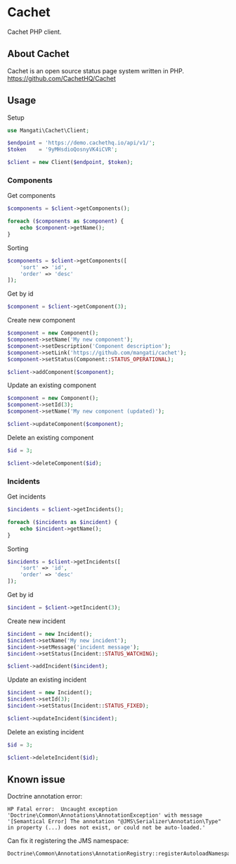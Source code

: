 # Cachet

Cachet PHP client.

## About Cachet

Cachet is an open source status page system written in PHP. https://github.com/CachetHQ/Cachet

## Usage

Setup

```php
use Mangati\Cachet\Client;

$endpoint = 'https://demo.cachethq.io/api/v1/';
$token    = '9yMHsdioQosnyVK4iCVR';

$client = new Client($endpoint, $token);
```

### Components

Get components

```php
$components = $client->getComponents();

foreach ($components as $component) {
    echo $component->getName();
}
```

Sorting

```php
$components = $client->getComponents([
    'sort' => 'id',
    'order' => 'desc'
]);
```

Get by id

```php
$component = $client->getComponent(3);
```

Create new component

```php
$component = new Component();
$component->setName('My new component');
$component->setDescription('Component description');
$component->setLink('https://github.com/mangati/cachet');
$component->setStatus(Component::STATUS_OPERATIONAL);

$client->addComponent($component);
```

Update an existing component

```php
$component = new Component();
$component->setId(3);
$component->setName('My new component (updated)');

$client->updateComponent($component);
```

Delete an existing component

```php
$id = 3;

$client->deleteComponent($id);
```


### Incidents

Get incidents

```php
$incidents = $client->getIncidents();

foreach ($incidents as $incident) {
    echo $incident->getName();
}
```

Sorting

```php
$incidents = $client->getIncidents([
    'sort' => 'id',
    'order' => 'desc'
]);
```

Get by id

```php
$incident = $client->getIncident(3);
```

Create new incident

```php
$incident = new Incident();
$incident->setName('My new incident');
$incident->setMessage('incident message');
$incident->setStatus(Incident::STATUS_WATCHING);

$client->addIncident($incident);
```

Update an existing incident

```php
$incident = new Incident();
$incident->setId(3);
$incident->setStatus(Incident::STATUS_FIXED);

$client->updateIncident($incident);
```

Delete an existing incident

```php
$id = 3;

$client->deleteIncident($id);
```


## Known issue

Doctrine annotation error:

    HP Fatal error:  Uncaught exception 'Doctrine\Common\Annotations\AnnotationException' with message '[Semantical Error] The annotation "@JMS\Serializer\Annotation\Type" in property (...) does not exist, or could not be auto-loaded.'

Can fix it registering the JMS namespace:

```php
Doctrine\Common\Annotations\AnnotationRegistry::registerAutoloadNamespace('JMS\Serializer\Annotation', $rootDir . "/vendor/jms/serializer/src");
```
